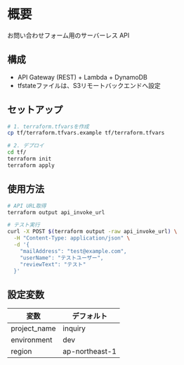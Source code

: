 # 概要

お問い合わせフォーム用のサーバーレス API

## 構成

- API Gateway (REST) + Lambda + DynamoDB
- tfstateファイルは、S3リモートバックエンドへ設定

## セットアップ

```bash
# 1. terraform.tfvarsを作成
cp tf/terraform.tfvars.example tf/terraform.tfvars

# 2. デプロイ
cd tf/
terraform init
terraform apply
```

## 使用方法

```bash
# API URL取得
terraform output api_invoke_url

# テスト実行
curl -X POST $(terraform output -raw api_invoke_url) \
  -H "Content-Type: application/json" \
  -d '{
    "mailAddress": "test@example.com",
    "userName": "テストユーザー",
    "reviewText": "テスト"
  }'
```

## 設定変数

| 変数 | デフォルト |
|------|-----------|
| project_name | inquiry |
| environment | dev |
| region | ap-northeast-1 |